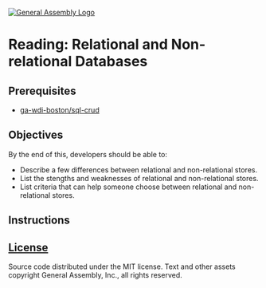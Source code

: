 [![General Assembly Logo](https://camo.githubusercontent.com/1a91b05b8f4d44b5bbfb83abac2b0996d8e26c92/687474703a2f2f692e696d6775722e636f6d2f6b6538555354712e706e67)](https://generalassemb.ly/education/web-development-immersive)

# Reading: Relational and Non-relational Databases

## Prerequisites

-   [ga-wdi-boston/sql-crud](https://github.com/ga-wdi-boston/sql-crud)

## Objectives

By the end of this, developers should be able to:

-   Describe a few differences between relational and non-relational stores.
-   List the stengths and weaknesses of relational and non-relational stores.
-   List criteria that can help someone choose between relational and
    non-relational stores.

## Instructions


## [License](LICENSE)

Source code distributed under the MIT license. Text and other assets copyright
General Assembly, Inc., all rights reserved.
